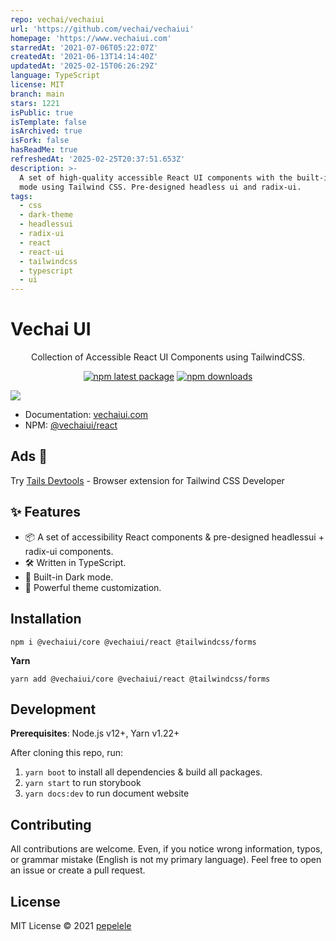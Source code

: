```yaml
---
repo: vechai/vechaiui
url: 'https://github.com/vechai/vechaiui'
homepage: 'https://www.vechaiui.com'
starredAt: '2021-07-06T05:22:07Z'
createdAt: '2021-06-13T14:14:40Z'
updatedAt: '2025-02-15T06:26:29Z'
language: TypeScript
license: MIT
branch: main
stars: 1221
isPublic: true
isTemplate: false
isArchived: true
isFork: false
hasReadMe: true
refreshedAt: '2025-02-25T20:37:51.653Z'
description: >-
  A set of high-quality accessible React UI components with the built-in dark
  mode using Tailwind CSS. Pre-designed headless ui and radix-ui.
tags:
  - css
  - dark-theme
  - headlessui
  - radix-ui
  - react
  - react-ui
  - tailwindcss
  - typescript
  - ui
---
```


# Vechai UI

<div align="center">
Collection of Accessible React UI Components using TailwindCSS.

[![npm latest package](https://img.shields.io/npm/v/@vechaiui/react/latest.svg)](https://www.npmjs.com/package/@vechaiui/react)
[![npm downloads](https://img.shields.io/npm/dm/@vechaiui/react.svg)](https://www.npmjs.com/package/@vechaiui/react)

</div>

![](docs/public/themes/screenshot.png)

- Documentation: [vechaiui.com](https://www.vechaiui.com/getting-started)
- NPM: [@vechaiui/react](https://www.npmjs.com/package/@vechaiui/react)

## Ads 👻

Try [Tails Devtools](https://github.com/vechai/tails-devtools) - Browser extension for Tailwind CSS Developer

## ✨ Features

- 📦 A set of accessibility React components & pre-designed headlessui + radix-ui components.
- 🛠️ Written in TypeScript.
- 🌙 Built-in Dark mode.
- 🌈 Powerful theme customization.

## Installation

```
npm i @vechaiui/core @vechaiui/react @tailwindcss/forms
```

**Yarn**

```
yarn add @vechaiui/core @vechaiui/react @tailwindcss/forms
```

## Development

**Prerequisites**: Node.js v12+, Yarn v1.22+

After cloning this repo, run:

1. `yarn boot` to install all dependencies & build all packages.
2. `yarn start` to run storybook
3. `yarn docs:dev` to run document website

## Contributing

All contributions are welcome. Even, if you notice wrong information, typos, or grammar mistake (English is not my primary language). Feel free to open an issue or create a pull request.

## License

MIT License © 2021 [pepelele](https://github.com/pepelele)
